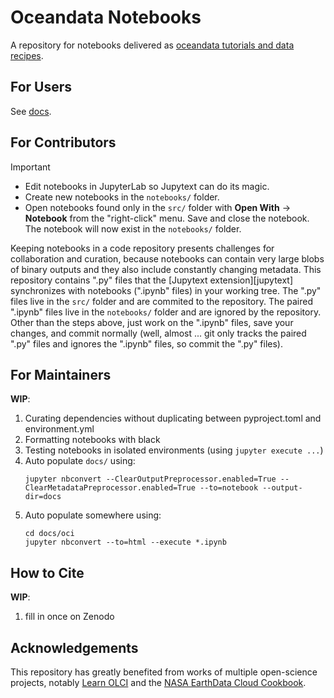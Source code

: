 # Oceandata Notebooks

A repository for notebooks delivered as [oceandata tutorials and data recipes][tutorials].

## For Users

See [docs](docs/index.md).

## For Contributors

> [!IMPORTANT]
> - Edit notebooks in JupyterLab so Jupytext can do its magic.
> - Create new notebooks in the `notebooks/` folder.
> - Open notebooks found only in the `src/` folder with **Open With** -> **Notebook** from the "right-click"
>    menu. Save and close the notebook. The notebook will now exist in the `notebooks/` folder.

Keeping notebooks in a code repository presents challenges for collaboration and curation,
because notebooks can contain very large blobs of binary outputs and they also include
constantly changing metadata. This repository contains ".py" files that the [Jupytext extension][jupytext]
synchronizes with notebooks (".ipynb" files) in your working tree. The ".py" files live
in the `src/` folder and are commited to the repository. The paired ".ipynb" files live
in the `notebooks/` folder and are ignored by the repository. Other than the steps above,
just work on the ".ipynb" files, save your changes, and commit normally (well, almost ... git
only tracks the paired ".py" files and ignores the ".ipynb" files, so commit the ".py" files).

## For Maintainers

**WIP**:

1. Curating dependencies without duplicating between pyproject.toml and environment.yml
2. Formatting notebooks with black
3. Testing notebooks in isolated environments (using `jupyter execute ...`)
4. Auto populate `docs/` using:
   ```
   jupyter nbconvert --ClearOutputPreprocessor.enabled=True --ClearMetadataPreprocessor.enabled=True --to=notebook --output-dir=docs
   ```
5. Auto populate somewhere using:
   ```
   cd docs/oci
   jupyter nbconvert --to=html --execute *.ipynb
   ```

## How to Cite

**WIP**:

1. fill in once on Zenodo

## Acknowledgements
This repository has greatly benefited from works of multiple open-science projects, notably [Learn OLCI][learn-olci] and the [NASA EarthData Cloud Cookbook][cookbook].

[tutorials]: https://oceancolor.gsfc.nasa.gov/resources/docs/tutorials/
[jupyterlab]: https://jupyter.org/
[learn-olci]: https://github.com/wekeo/learn-olci/blob/main/README.md
[cookbook]: https://nasa-openscapes.github.io/earthdata-cloud-cookbook/